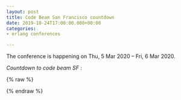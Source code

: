 ```yaml
---
layout: post
title: Code Beam San Francisco countdown
date: 2019-10-24T17:00:00.000+00:00
categories:
- erlang conferences

---
```

The conference is happening on Thu, 5 Mar 2020 – Fri, 6 Mar 2020.

_Countdown to code beam SF_ :

{% raw %}
<div id="countdown"></div>
{% endraw %}


<script>
// Set the date we're counting down to
var countDownDate = new Date("March 5, 2020 02:00:00").getTime();

// Update the count down every 1 second
var x = setInterval(function() {

// Get today's date and time
var now = new Date().getTime();

// Find the distance between now and the count down date
var distance = countDownDate - now;

// Time calculations for days, hours, minutes and seconds
var days = Math.floor(distance / (1000 * 60 * 60 * 24));
var hours = Math.floor((distance % (1000 * 60 * 60 * 24)) / (1000 * 60 * 60));
var minutes = Math.floor((distance % (1000 * 60 * 60)) / (1000 * 60));
var seconds = Math.floor((distance % (1000 * 60)) / 1000);

// Display the result in the element with id="demo"
document.getElementById("countdown").innerHTML = days + " d " + hours + " h " + minutes + " m " + seconds + " s ";

// If the count down is finished, write some text
if (distance < 0) {
clearInterval(x);
document.getElementById("countdown").innerHTML = "EXPIRED";
}
}, 1000);
</script>
